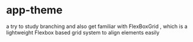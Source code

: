 # app-theme
a try to study branching and also get familiar with FlexBoxGrid ,  which is a lightweight Flexbox based grid system to align elements easily

